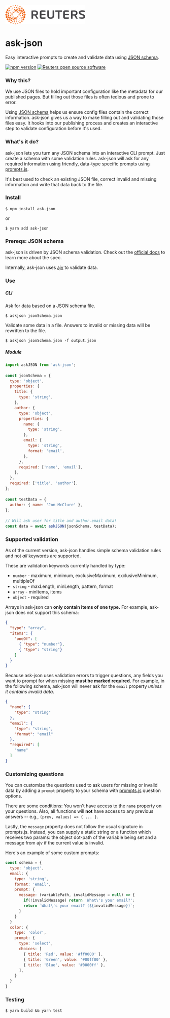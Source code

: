 ![](badge.svg)

# ask-json

Easy interactive prompts to create and validate data using [JSON schema](https://json-schema.org/).

[![npm version](https://badge.fury.io/js/ask-json.svg)](https://badge.fury.io/js/ask-json) [![Reuters open source software](https://badgen.net/badge/Reuters/open%20source/?color=ff8000)](https://github.com/reuters-graphics/)


### Why this?

We use JSON files to hold important configuration like the metadata for our published pages. But filling out those files is often tedious and prone to error.

Using [JSON schema](https://json-schema.org/) helps us ensure config files contain the correct information. ask-json gives us a way to make filling out and validating those files easy. It hooks into our publishing process and creates an interactive step to validate configuration before it's used.

### What's it do?

ask-json lets you turn any JSON schema into an interactive CLI prompt. Just create a schema with some validation rules. ask-json will ask for any required information using friendly, data-type specific prompts using [prompts.js](https://www.npmjs.com/package/prompts).

It's best used to check an existing JSON file, correct invalid and missing information and write that data back to the file.

### Install

```
$ npm install ask-json
```

or

```
$ yarn add ask-json
```

### Prereqs: JSON schema

ask-json is driven by JSON schema validation. Check out the [official docs](https://json-schema.org/understanding-json-schema/) to learn more about the spec.

Internally, ask-json uses [ajv](https://ajv.js.org/) to validate data.

### Use

##### CLI

Ask for data based on a JSON schema file.

```
$ askjson jsonSchema.json
```

Validate some data in a file. Answers to invalid or missing data will be rewritten to the file.

```
$ askjson jsonSchema.json -f output.json
```

##### Module

```javascript
import askJSON from 'ask-json';

const jsonSchema = {
  type: 'object',
  properties: {
    title: {
      type: 'string',
    },
    author: {
      type: 'object',
      properties: {
        name: {
          type: 'string',
        },
        email: {
          type: 'string',
          format: 'email',
        },
      },
      required: ['name', 'email'],
    },
  },
  required: ['title', 'author'],
};

const testData = {
  author: { name: 'Jon McClure' },
};

// Will ask user for title and author.email data!
const data = await askJSON(jsonSchema, testData);
```

### Supported validation

As of the current version, ask-json handles simple schema validation rules and not _all_ [keywords](https://ajv.js.org/#validation-keywords) are supported.

These are validation keywords currently handled by type:
- `number` - maximum, minimum, exclusiveMaximum, exclusiveMinimum, multipleOf
- `string` - maxLength, minLength, pattern, format
-  `array` - minItems, items
- `object` - required

Arrays in ask-json can **only contain items of one type.** For example, ask-json does not support this schema:

  ```json
  {
    "type": "array",
    "items": {
      "oneOf": [
        { "type": "number"},
        { "type": "string"}
      ]
    }
  }
  ```


Because ask-json uses validation errors to trigger questions, any fields you want to prompt for when missing **must be marked required.** For example, in the following schema, ask-json will never ask for the `email` property _unless it contains invalid data_.

  ```json
  {
    "name": {
      "type": "string"
    },
    "email": {
      "type": "string",
      "format": "email"
    },
    "required": [
      "name"
    ]
  }
  ```


### Customizing questions

You can customize the questions used to ask users for missing or invalid data by adding a `prompt` property to your schema with [prompts.js](https://www.npmjs.com/package/prompts) question options.

There are some conditions: You won't have access to the `name` property on your questions. Also, all functions will **not** have access to any previous answers -- e.g., `(prev, values) => { ... }`.

Lastly, the `message` property does not follow the usual signature in prompts.js. Instead, you can supply a static string or a function which receives two params: the object dot-path of the variable being set and a message from ajv if the current value is invalid.

Here's an example of some custom prompts:

```javascript
const schema = {
  type: 'object',
  email: {
    type: 'string',
    format: 'email',
    prompt: {
      message: (variablePath, invalidMessage = null) => {
        if(!invalidMessage) return 'What\'s your email?';
        return `What\'s your email? (${invalidMessage})`;
      }
    }
  }
  color: {
    type: 'color',
    prompt: {
      type: 'select',
      choices: [
        { title: 'Red', value: '#ff0000' },
        { title: 'Green', value: '#00ff00' },
        { title: 'Blue', value: '#0000ff' },
      ],
    }
  }
}
```

### Testing

```
$ yarn build && yarn test
```
